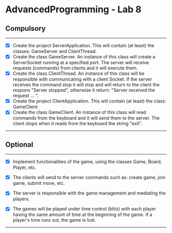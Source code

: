 # AdvancedProgramming - Lab 8

## Compulsory

----

- [x] Create the project ServerApplication. This will contain (at least) the classes: GameServer and ClientThread.
- [x] Create the class GameServer. An instance of this class will create a ServerSocket running at a specified port. The server will receive requests (commands) from clients and it will execute them.
- [x] Create the class ClientThread. An instance of this class will be responsible with communicating with a client Socket. If the server receives the command stop it will stop and will return to the client the respons "Server stopped", otherwise it return: "Server received the request ... ".
- [x] Create the project ClientApplication. This will contain (at least) the class: GameClient.
- [x] Create the class GameClient. An instance of this class will read commands from the keyboard and it will send them to the server. The client stops when it reads from the keyboard the string "exit".

-----------

## Optional

---------
- [x] Implement functionalities of the game, using the classes Game, Board, Player, etc.
- [x] The clients will send to the server commands such as: create game, join game, submit move, etc.
- [x] The server is responsible with the game management and mediating the players.
- [x] The games will be played under time control (blitz) with each player having the same amount of time at the beginning of the game. If a player's time runs out, the game is lost.


-----------



